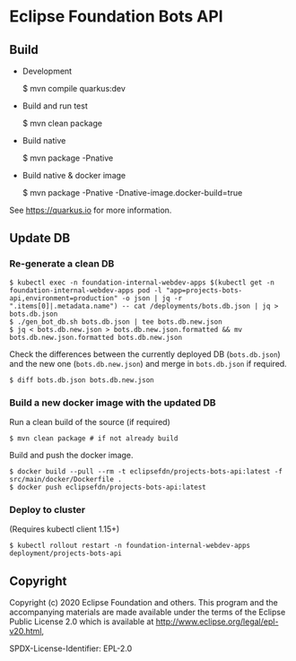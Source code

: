 # Eclipse Foundation Bots API

## Build

* Development 

    $ mvn compile quarkus:dev
   
* Build and run test

    $ mvn clean package
    
* Build native 

    $ mvn package -Pnative
    
* Build native & docker image

    $ mvn package -Pnative -Dnative-image.docker-build=true
    
See https://quarkus.io for more information.  

## Update DB 

### Re-generate a clean DB
```
$ kubectl exec -n foundation-internal-webdev-apps $(kubectl get -n foundation-internal-webdev-apps pod -l "app=projects-bots-api,environment=production" -o json | jq -r ".items[0]|.metadata.name") -- cat /deployments/bots.db.json | jq > bots.db.json
$ ./gen_bot_db.sh bots.db.json | tee bots.db.new.json
$ jq < bots.db.new.json > bots.db.new.json.formatted && mv bots.db.new.json.formatted bots.db.new.json
```

Check the differences between the currently deployed DB (`bots.db.json`) and the new one (`bots.db.new.json`) and merge in `bots.db.json` if required.

```
$ diff bots.db.json bots.db.new.json 
```

### Build a new docker image with the updated DB

Run a clean build of the source (if required)

```
$ mvn clean package # if not already build
```

Build and push the docker image.

```
$ docker build --pull --rm -t eclipsefdn/projects-bots-api:latest -f src/main/docker/Dockerfile .
$ docker push eclipsefdn/projects-bots-api:latest
```

### Deploy to cluster

(Requires kubectl client 1.15+)

```
$ kubectl rollout restart -n foundation-internal-webdev-apps deployment/projects-bots-api 
```

## Copyright 

Copyright (c) 2020 Eclipse Foundation and others.
This program and the accompanying materials are made available under the terms of the Eclipse Public License 2.0 which is available at http://www.eclipse.org/legal/epl-v20.html,

SPDX-License-Identifier: EPL-2.0
